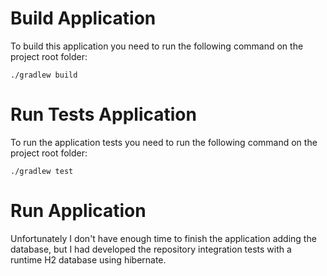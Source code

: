 # Build Application

To build this application you need to run the following command on the project root folder:

`./gradlew build`

# Run Tests Application

To run the application tests you need to run the following command on the project root folder:

`./gradlew test`

# Run Application

Unfortunately I don't have enough time to finish the application adding the database, but I had developed the repository integration tests with a runtime H2 database using hibernate.
